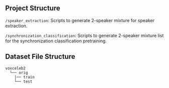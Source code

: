 ## Project Structure


`/speaker_extraction`: Scripts to generate 2-speaker mixture for speaker extraction.

`/synchronization_classification`: Scripts to generate 2-speaker mixture list for the synchronization classification pretraining.


## Dataset File Structure


	voxceleb2
	  └── orig
	    |── train
	    └── test
